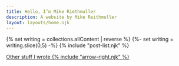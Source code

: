 ```yaml
---
title: Hello, I’m Mike Riethmuller
description: A website by Mike Reithmuller
layout: layouts/home.njk
---
```


{% set writing = collections.allContent | reverse %}
{%- set writing = writing.slice(0,5) -%}
{% include "post-list.njk" %}

<div class="pagination-container">
  <div class="card--Small">
    <a class="pagination-link pagination-link-older" href="/writing">
      <span>Other stuff I wrote</span>
      <span class="pagination-btn pagination-btn-next">
        {% include "arrow-right.njk" %}
      </span>
    </a>
  </div>
</div>

